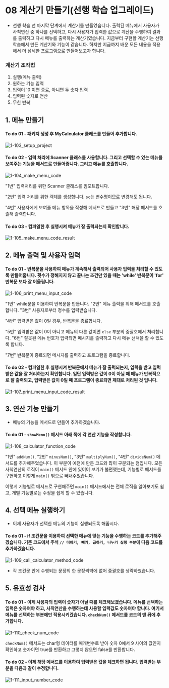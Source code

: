 # 08 계산기 만들기(선행 학습 업그레이드)
- 선행 학습 맨 마지막 단계에서 계산기를 만들었습니다. 출력된 메뉴에서 사용자가 사칙연산 중 하나를 선택하고, 다시 사용자가 입력한 값으로 계산을 수행하여 결과를 출력하고 다시 메뉴를 출력하는 계산기였습니다. 지금부터 구현할 계산기는 선행 학습에서 만든 계산기와 기능이 같습니다. 하지만 지금까지 배운 모든 내용을 적용해서 더 섬세한 프로그램으로 만들어보고자 합니다.
### 계산기 조작법 
1. 실행(메뉴 출력)
2. 원하는 기능 입력
3. 입력이 '0'이면 종료, 아니면 두 숫자 입력
4. 입력된 숫자로 연산
5. 무한 반복

## 1. 메뉴 만들기
#### To do 01 - 패키지 생성 후 MyCalculator 클래스를 만들어 추가합니다.
![1-103_setup_project](https://github.com/user-attachments/assets/1a008e47-81af-47fe-9b74-0f13770ef271)

#### To do 02 - 입력 처리에 Scanner 클래스를 사용합니다. 그리고 선택할 수 있는 메뉴를 보여주는 기능을 메서드로 만들어줍니다. 그리고 메뉴를 호출합니다.
![1-104_make_menu_code](https://github.com/user-attachments/assets/c2443f7a-9678-448c-a13a-d51f54820f0f)

"1번" 입력처리를 위한 Scanner 클래스를 임포트합니다. 

"2번" 입력 처리를 위한 객체를 생성합니다. `sc`는 변수명이므로 변경해도 됩니다. 

"4번" 사용자에게 보여줄 메뉴 항목을 작성해 메서드로 만들고 "3번" 해당 메서드를 호출해 출력합니다.

#### To do 03 - 컴파일한 후 실행시켜 메뉴가 잘 출력되는지 확인합니다. 
![1-105_make_menu_code_result](https://github.com/user-attachments/assets/35275b77-8863-4a13-8223-72d5c19b7d76)

## 2. 메뉴 출력 및 사용자 입력
#### To do 01 - 반복문을 사용하여 메뉴가 계속해서 출력되어 사용자 입력을 처리할 수 있도록 만들어줍니다. 횟수가 정해지지 않고 끝나는 조건만 있을 때는 'while' 반복문이 'for' 반복문 보다 잘 어울립니다. 
![1-106_print_menu_input_code](https://github.com/user-attachments/assets/d68663e3-1f53-4da8-82dd-991b220cbcd0)

"1번" while문을 이용하여 반복문을 만듭니다. "2번" 메뉴 출력을 위해 메서드를 호출합니다. "3번" 사용자로부터 정수를 입력받습니다. 

"4번" 입력받은 값이 0일 경우, 반복문을 종료합니다. 

"5번" 입력받은 값이 0이 아니고 메뉴의 다른 값이면 `else` 부분의 중괄호에서 처리합니다. "6번" 잘못된 메뉴 번호가 입력되면 메시지를 출력하고 다시 메뉴 선택을 할 수 있도록 합니다. 

"7번" 반복문이 종료되면 메시지를 출력하고 프로그램을 종료합니다. 

#### To do 02 - 컴파일한 후 실행시켜 반복문에서 메뉴가 잘 출력되는지, 입력을 받고 입력받은 값을 잘 처리하는지 확인합니다. 일단 입력받은 값이 0이 아닐 때 메뉴가 반복적으로 잘 출력되고, 입력받은 값이 0일 때 프로그램이 종료되면 제대로 처리된 것 입니다.
![1-107_print_menu_input_code_result](https://github.com/user-attachments/assets/a9171e64-e31a-43f1-a065-5c697a6d9e01)

## 3. 연산 기능 만들기 
- 메뉴의 기능을 메서드로 만들어 추가하겠습니다.
#### To do 01 - `showMenu()` 메서드 아래 쪽에 각 연산 기능을 작성합니다. 
![1-108_calculator_function_code](https://github.com/user-attachments/assets/98dc4e23-023f-4181-a876-db46234d4789)

"1번" `addNum()`, "2번" `minusNum()`, "3번" `multiplyNum()`, "4번" `divideNum()` 메서드를 추가해주었습니다. 이 부분이 예전에 만든 코드와 많이 구분되는 점입니다. 모든 사칙연산의 로직이 `main()` 메서드 안에 있어어 보기가 불편했는데, 기능별로 메서드를 구현하고 이렇게 `main()` 밖으로 빼내주었습니다.

이렇게 기능별로 메서드로 구현해주면 `main()` 메서드에서는 전체 로직을 알아보기도 쉽고, 개별 기능별로는 수정을 쉽게 할 수 있습니다. 

## 4. 선택 메뉴 실행하기 
- 이제 사용자가 선택한 메뉴의 기능이 실행되도록 해줍시다.
#### To do 01 - if 조건문을 이용하여 선택한 메뉴에 맞는 기능을 수행하는 코드를 추가해주겠습니다. 기존 코드에서 주석 `// 더하기, 빼기, 곱하기, 나누기 실행 부분`에 다음 코드를 추가하겠습니다. 
![1-109_call_calculator_method_code](https://github.com/user-attachments/assets/7620064a-31a8-46b8-8173-554b4bf7d6b7)
- 각 조건문 안에 수행되는 문장의 한 문장씩밖에 없어 중괄호를 생략하였습니다.

## 5. 유효성 검사 
#### To do 01 - 이제 사용자의 입력이 숫자가 아닐 때를 체크해보겠습니다. 메뉴를 선택하는 입력은 숫자여야 하고, 사칙연산을 수행하는데 사용할 입력값도 숫자여야 합니다. 여기서 메뉴를 선택하는 부분에만 적용시키겠습니다. `checkNum()` 메서드를 코드의 맨 뒤에 추가합니다.
![1-110_check_num_code](https://github.com/user-attachments/assets/85d4238a-cd31-487b-b37e-e1f13186bae8)

`checkNum()` 메서드는 char형 데이터를 매개변수로 받아 숫자 0에서 9 사이의 값인지 확인하고 숫자이면 true를 반환하고 그렇지 않으면 false를 반환합니다.

#### To do 02 - 이제 해당 메서드를 이용하여 입력받은 값을 체크하면 됩니다. 입력받는 부분을 다음과 같이 수정합니다. 
![1-111_input_number_code](https://github.com/user-attachments/assets/d8c2e0fc-6140-4cdc-8b7c-525aaad402e8)
